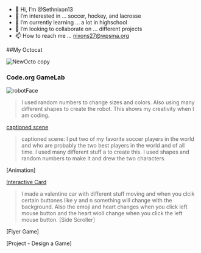 - 👋 Hi, I’m @Sethnixon13
- 👀 I’m interested in ... soccer, hockey, and lacrosse
- 🌱 I’m currently learning ... a lot in highschool
- 💞️ I’m looking to collaborate on ... different projects
- 📫 How to reach me ... nixons27@wpsma.org

##My Octocat

![NewOcto copy](https://github.com/Sethnixon13/Sethnixon13/assets/146843343/f6893bf9-6b05-409e-82db-04f584800ec0)

### Code.org GameLab
![robotFace](https://Sethnixon13.github.io/robotFace)
>  I used random numbers to change sizes and colors. Also using many different shapes to create the robot. This shows my creativity when I am coding.

[captioned scene](https://studio.code.org/projects/gamelab/Ks5FD1ZQlD4RcKuJeGaDtz8XD3lw6vmfZbNJrYyGCzY)
> captioned scene: I put two of my favorite soccer players in the world and who are probably the two best players in the world and of all time. I used many different stuff a to create this. I used shapes and random numbers to make it and drew the two characters.

[Animation]
>
[Interactive Card](https://studio.code.org/projects/gamelab/tOH7_cI0gnDAB6XI_k6QpMplG11qBUsbKS0X7ym0bN4)
> I made a valentine car with different stuff moving and when you clcik certain buttones like y and n something will change with the background. Also the emoji and heart changes when you click left mouse button and the heart wioll change when you click the left mouse button.
[Side Scroller]
>
[Flyer Game]
>
[Project - Design a Game]
>
